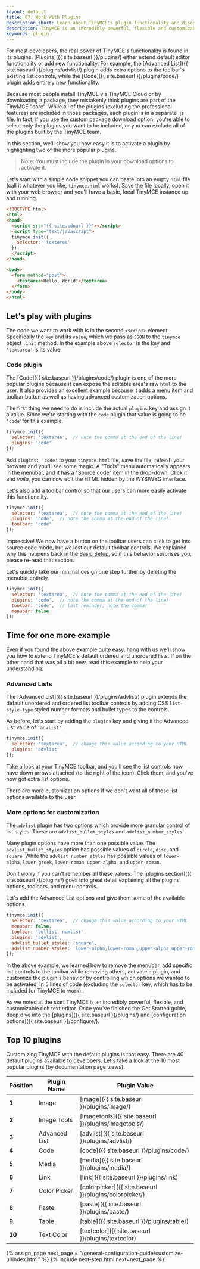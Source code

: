 ```yaml
---
layout: default
title: 07. Work With Plugins
description_short: Learn about TinyMCE's plugin functionality and discover our Top 10 plugins.
description: TinyMCE is an incredibly powerful, flexible and customizable rich text editor. In this section, we show you the power of plugins with several working examples.
keywords: plugin
---
```


For most developers, the real power of TinyMCE's functionality is found in its plugins. [Plugins]({{ site.baseurl }}/plugins/) either extend default editor functionality or add new functionality. For example, the [Advanced List]({{ site.baseurl }}/plugins/advlist/) plugin adds extra options to the toolbar's existing list controls, while the [Code]({{ site.baseurl }}/plugins/code/) plugin adds entirely new functionality.

Because most people install TinyMCE via TinyMCE Cloud or by downloading a package, they mistakenly think plugins are part of the TinyMCE "core". While all of the plugins (excluding the professional features) are included in those packages, each plugin is in a separate .js file. In fact, if you use the [custom package](https://www.tinymce.com/download/custom-builds/) download option, you're able to select only the plugins you want to be included, or you can exclude all of the plugins built by the TinyMCE team.

In this section, we'll show you how easy it is to activate a plugin by highlighting two of the more popular plugins. 

> Note: You must include the plugin in your download options to activate it.

Let's start with a simple code snippet you can paste into an empty `html` file (call it whatever you like, `tinymce.html` works). Save the file locally, open it with your web browser and you'll have a basic, local TinyMCE instance up and running.

```html
<!DOCTYPE html>
<html>
<head>
  <script src="{{ site.cdnurl }}"></script>
  <script type="text/javascript">
  tinymce.init({
    selector: 'textarea'
  });
  </script>
</head>

<body>
  <form method="post">
    <textarea>Hello, World!</textarea>
  </form>
</body>
</html>
```


## Let's play with plugins

The code we want to work with is in the second `<script>` element. Specifically the `key` and its `value`, which we pass as `JSON` to the `tinymce` object `.init` method. In the example above `selector` is the key and `'textarea'` is its value.

### Code plugin

The [Code]({{ site.baseurl }}/plugins/code/) plugin is one of the more popular plugins because it can expose the editable area's raw `html` to the user. It also provides an excellent example because it adds a menu item and toolbar button as well as having advanced customization options.

The first thing we need to do is include the actual `plugins` key and assign it a value. Since we're starting with the `code` plugin that value is going to be `'code'`for this example.

```js
tinymce.init({
  selector: 'textarea',  // note the comma at the end of the line!
  plugins: 'code'
});
```

Add `plugins: 'code'` to your `tinymce.html` file, save the file, refresh your browser and you'll see some magic. A "Tools" menu automatically appears in the menubar, and it has a "Source code" item in the drop-down. Click it and *voila*, you can now edit the HTML hidden by the WYSIWYG interface.

Let's also add a toolbar control so that our users can more easily activate this functionality.

```js
tinymce.init({
  selector: 'textarea',  // note the comma at the end of the line!
  plugins: 'code',  // note the comma at the end of the line!
  toolbar: 'code'
});
```

Impressive! We now have a button on the toolbar users can click to get into source code mode, but we lost our default toolbar controls. We explained why this happens back in the [Basic Setup](../basic-setup/), so if this behavior surprises you, please re-read that section.

Let's quickly take our minimal design one step further by deleting the menubar entirely.

```js
tinymce.init({
  selector: 'textarea',  // note the comma at the end of the line!
  plugins: 'code',  // note the comma at the end of the line!
  toolbar: 'code',  // last reminder, note the comma!
  menubar: false
});
```

## Time for one more example

Even if you found the above example quite easy, hang with us we'll show you how to extend TinyMCE's default ordered and unordered lists. If on the other hand that was all a bit new, read this example to help your understanding.

### Advanced Lists

The [Advanced List]({{ site.baseurl }}/plugins/advlist/) plugin extends the default unordered and ordered list toolbar controls by adding CSS `list-style-type` styled number formats and bullet types to the controls.

As before, let's start by adding the `plugins` key and giving it the Advanced List value of `'advlist'`.

```js
tinymce.init({
  selector: 'textarea',  // change this value according to your HTML
  plugins: 'advlist'
});
```

Take a look at your TinyMCE toolbar, and you'll see the list controls now have down arrows attached (to the right of the icon). Click them, and you've now got extra list options.

There are more customization options if we don't want all of those list options available to the user.

### More options for customization

The `advlist` plugin has two options which provide more granular control of list styles. These are `advlist_bullet_styles` and `advlist_number_styles`.

Many plugin options have more than one possible value. The `advlist_bullet_styles` option has possible values of `circle`, `disc`, and `square`. While the `advlist_number_styles` has possible values of `lower-alpha`, `lower-greek`, `lower-roman`, `upper-alpha`, and `upper-roman`.

Don't worry if you can't remember all these values. The [plugins section]({{ site.baseurl }}/plugins/) goes into great detail explaining all the plugins options, toolbars, and menu controls.

Let's add the Advanced List options and give them some of the available options.

```js
tinymce.init({
  selector: 'textarea',  // change this value according to your HTML
  menubar: false,
  toolbar: 'bullist, numlist',
  plugins: 'advlist',
  advlist_bullet_styles: 'square',
  advlist_number_styles: 'lower-alpha,lower-roman,upper-alpha,upper-roman'
});
```

In the above example, we learned how to remove the menubar, add specific list controls to the toolbar while removing others, activate a plugin, and customize the plugin's behavior by controlling which options we wanted to be activated. In 5 lines of code (excluding the `selector` key, which has to be included for TinyMCE to work).

As we noted at the start TinyMCE is an incredibly powerful, flexible, and customizable rich text editor. Once you've finished the Get Started guide, deep dive into the [plugins]({{ site.baseurl }}/plugins/) and [configuration options]({{ site.baseurl }}/configure/).


## Top 10 plugins

Customizing TinyMCE with the default plugins is that easy. There are 40 default plugins available to developers. Let's take a look at the 10 most popular plugins (by documentation page views).

| Position | Plugin Name   | Plugin Value |
|----------|---------------|--------------|
| **1**    | Image         | [image]({{ site.baseurl }}/plugins/image/) |
| **2**    | Image Tools   | [imagetools]({{ site.baseurl }}/plugins/imagetools/) |
| **3**    | Advanced List | [advlist]({{ site.baseurl }}/plugins/advlist/) |
| **4**    | Code          | [code]({{ site.baseurl }}/plugins/code/) |
| **5**    | Media         | [media]({{ site.baseurl }}/plugins/media/) |
| **6**    | Link          | [link]({{ site.baseurl }}/plugins/link) |
| **7**    | Color Picker  | [colorpicker]({{ site.baseurl }}/plugins/colorpicker/) |
| **8**    | Paste         | [paste]({{ site.baseurl }}/plugins/paste/) |
| **9**    | Table         | [table]({{ site.baseurl }}/plugins/table/) |
| **10**   | Text Color    | [textcolor]({{ site.baseurl }}/plugins/textcolor) |

{% assign_page next_page = "/general-configuration-guide/customize-ui/index.html" %}
{% include next-step.html next=next_page %}

